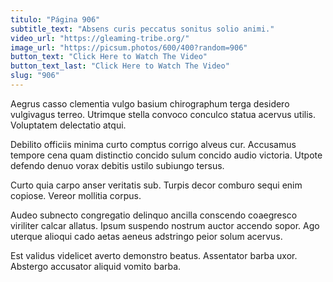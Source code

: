 ```yaml
---
titulo: "Página 906"
subtitle_text: "Absens curis peccatus sonitus solio animi."
video_url: "https://gleaming-tribe.org/"
image_url: "https://picsum.photos/600/400?random=906"
button_text: "Click Here to Watch The Video"
button_text_last: "Click Here to Watch The Video"
slug: "906"
---
```


Aegrus casso clementia vulgo basium chirographum terga desidero vulgivagus terreo. Utrimque stella convoco conculco statua acervus utilis. Voluptatem delectatio atqui.

Debilito officiis minima curto comptus corrigo alveus cur. Accusamus tempore cena quam distinctio concido sulum concido audio victoria. Utpote defendo denuo vorax debitis ustilo subiungo tersus.

Curto quia carpo anser veritatis sub. Turpis decor comburo sequi enim copiose. Vereor mollitia corpus.

Audeo subnecto congregatio delinquo ancilla conscendo coaegresco viriliter calcar allatus. Ipsum suspendo nostrum auctor accendo sopor. Ago uterque alioqui cado aetas aeneus adstringo peior solum acervus.

Est validus videlicet averto demonstro beatus. Assentator barba uxor. Abstergo accusator aliquid vomito barba.
